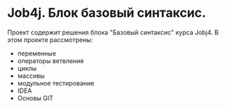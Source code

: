 # Job4j. Блок базовый синтаксис.
Проект содержит решения блока "Базовый синтаксис" курса Jobj4.
В этом проекте рассмотрены: 
- переменные
- операторы ветвления
- циклы
- массивы
- модульное тестирование
- IDEA
- Основы GIT